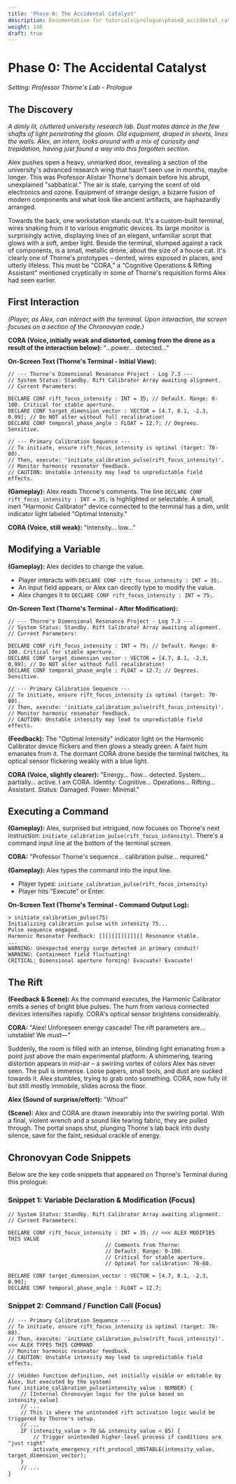 ```yaml
---
title: 'Phase 0: The Accidental Catalyst'
description: Documentation for tutorials\prologue\phase0_accidental_catalyst.md
weight: 140
draft: true
---
```


# Phase 0: The Accidental Catalyst
*Setting: Professor Thorne's Lab - Prologue*

## The Discovery

*A dimly lit, cluttered university research lab. Dust motes dance in the few shafts of light penetrating the gloom. Old equipment, draped in sheets, lines the walls. Alex, an intern, looks around with a mix of curiosity and trepidation, having just found a way into this forgotten section.*

Alex pushes open a heavy, unmarked door, revealing a section of the university's advanced research wing that hasn't seen use in months, maybe longer. This was Professor Alistair Thorne's domain before his abrupt, unexplained "sabbatical." The air is stale, carrying the scent of old electronics and ozone. Equipment of strange design, a bizarre fusion of modern components and what look like ancient artifacts, are haphazardly arranged.

Towards the back, one workstation stands out. It's a custom-built terminal, wires snaking from it to various enigmatic devices. Its large monitor is surprisingly active, displaying lines of an elegant, unfamiliar script that glows with a soft, amber light. Beside the terminal, slumped against a rack of components, is a small, metallic drone, about the size of a house cat. It's clearly one of Thorne's prototypes – dented, wires exposed in places, and utterly lifeless. This must be "CORA," a "Cognitive Operations & Rifting Assistant" mentioned cryptically in some of Thorne's requisition forms Alex had seen earlier.

## First Interaction

*(Player, as Alex, can interact with the terminal. Upon interaction, the screen focuses on a section of the Chronovyan code.)*

**CORA (Voice, initially weak and distorted, coming from the drone as a result of the interaction below):** "...power... detected..."

**On-Screen Text (Thorne's Terminal - Initial View):**

```chronovyan
// --- Thorne's Dimensional Resonance Project - Log 7.3 ---
// System Status: Standby. Rift Calibrator Array awaiting alignment.
// Current Parameters:

DECLARE CONF rift_focus_intensity : INT = 35; // Default. Range: 0-100. Critical for stable aperture.
DECLARE CONF target_dimension_vector : VECTOR = [4.7, 8.1, -2.3, 0.99]; // Do NOT alter without full recalibration!
DECLARE CONF temporal_phase_angle : FLOAT = 12.7; // Degrees. Sensitive.

// --- Primary Calibration Sequence ---
// To initiate, ensure rift_focus_intensity is optimal (target: 70-80).
// Then, execute: 'initiate_calibration_pulse(rift_focus_intensity)'.
// Monitor harmonic resonator feedback.
// CAUTION: Unstable intensity may lead to unpredictable field effects.
```

**(Gameplay):** Alex reads Thorne's comments. The line `DECLARE CONF rift_focus_intensity : INT = 35;` is highlighted or selectable. A small, inert "Harmonic Calibrator" device connected to the terminal has a dim, unlit indicator light labeled "Optimal Intensity."

**CORA (Voice, still weak):** "Intensity... low..."

## Modifying a Variable

**(Gameplay):** Alex decides to change the value.
* Player interacts with `DECLARE CONF rift_focus_intensity : INT = 35;`.
* An input field appears, or Alex can directly type to modify the value.
* Alex changes it to `DECLARE CONF rift_focus_intensity : INT = 75;`.

**On-Screen Text (Thorne's Terminal - After Modification):**

```chronovyan
// --- Thorne's Dimensional Resonance Project - Log 7.3 ---
// System Status: Standby. Rift Calibrator Array awaiting alignment.
// Current Parameters:

DECLARE CONF rift_focus_intensity : INT = 75; // Default. Range: 0-100. Critical for stable aperture.
DECLARE CONF target_dimension_vector : VECTOR = [4.7, 8.1, -2.3, 0.99]; // Do NOT alter without full recalibration!
DECLARE CONF temporal_phase_angle : FLOAT = 12.7; // Degrees. Sensitive.

// --- Primary Calibration Sequence ---
// To initiate, ensure rift_focus_intensity is optimal (target: 70-80).
// Then, execute: 'initiate_calibration_pulse(rift_focus_intensity)'.
// Monitor harmonic resonator feedback.
// CAUTION: Unstable intensity may lead to unpredictable field effects.
```

**(Feedback):** The "Optimal Intensity" indicator light on the Harmonic Calibrator device flickers and then glows a steady green. A faint hum emanates from it. The dormant CORA drone beside the terminal twitches, its optical sensor flickering weakly with a blue light.

**CORA (Voice, slightly clearer):** "Energy... flow... detected. System... partially... active. I am CORA. Identity: Cognitive... Operations... Rifting... Assistant. Status: Damaged. Power: Minimal."

## Executing a Command

**(Gameplay):** Alex, surprised but intrigued, now focuses on Thorne's next instruction: `initiate_calibration_pulse(rift_focus_intensity)`. There's a command input line at the bottom of the terminal screen.

**CORA:** "Professor Thorne's sequence... calibration pulse... required."

**(Gameplay):** Alex types the command into the input line.
* Player types: `initiate_calibration_pulse(rift_focus_intensity)`
* Player hits "Execute" or Enter.

**On-Screen Text (Thorne's Terminal - Command Output Log):**

```
> initiate_calibration_pulse(75)
Initializing calibration pulse with intensity 75...
Pulse sequence engaged.
Harmonic Resonator Feedback: [][][][][][][] Resonance stable.
...
WARNING: Unexpected energy surge detected in primary conduit!
WARNING: Containment field fluctuating!
CRITICAL: Dimensional aperture forming! Evacuate! Evacuate!
```

## The Rift

**(Feedback & Scene):** As the command executes, the Harmonic Calibrator emits a series of bright blue pulses. The hum from various connected devices intensifies rapidly. CORA's optical sensor brightens considerably.

**CORA:** "Alex! Unforeseen energy cascade! The rift parameters are... unstable! We must—"

Suddenly, the room is filled with an intense, blinding light emanating from a point just above the main experimental platform. A shimmering, tearing distortion appears in mid-air – a swirling vortex of colors Alex has never seen. The pull is immense. Loose papers, small tools, and dust are sucked towards it. Alex stumbles, trying to grab onto something. CORA, now fully lit but still mostly immobile, slides across the floor.

**Alex (Sound of surprise/effort):** "Whoa!"

**(Scene):** Alex and CORA are drawn inexorably into the swirling portal. With a final, violent wrench and a sound like tearing fabric, they are pulled through. The portal snaps shut, plunging Thorne's lab back into dusty silence, save for the faint, residual crackle of energy.

## Chronovyan Code Snippets

Below are the key code snippets that appeared on Thorne's Terminal during this prologue:

### Snippet 1: Variable Declaration & Modification (Focus)

```chronovyan
// System Status: Standby. Rift Calibrator Array awaiting alignment.
// Current Parameters:

DECLARE CONF rift_focus_intensity : INT = 35; // <<< ALEX MODIFIES THIS VALUE
                               // Comments from Thorne:
                               // Default. Range: 0-100.
                               // Critical for stable aperture.
                               // Optimal for calibration: 70-80.

DECLARE CONF target_dimension_vector : VECTOR = [4.7, 8.1, -2.3, 0.99];
DECLARE CONF temporal_phase_angle : FLOAT = 12.7;
```

### Snippet 2: Command / Function Call (Focus)

```chronovyan
// --- Primary Calibration Sequence ---
// To initiate, ensure rift_focus_intensity is optimal (target: 70-80).
// Then, execute: 'initiate_calibration_pulse(rift_focus_intensity)'.  <<< ALEX TYPES THIS COMMAND
// Monitor harmonic resonator feedback.
// CAUTION: Unstable intensity may lead to unpredictable field effects.

// (Hidden function definition, not initially visible or editable by Alex, but executed by the system)
func initiate_calibration_pulse(intensity_value : NUMBER) {
    // [Internal Chronovyan logic for the pulse based on intensity_value]
    // ...
    // This is where the unintended rift activation logic would be triggered by Thorne's setup.
    // ...
    IF (intensity_value > 70 && intensity_value < 85) {
        // Trigger unintended higher-level process if conditions are "just right"
        activate_emergency_rift_protocol_UNSTABLE(intensity_value, target_dimension_vector);
    }
    // ...
}
```